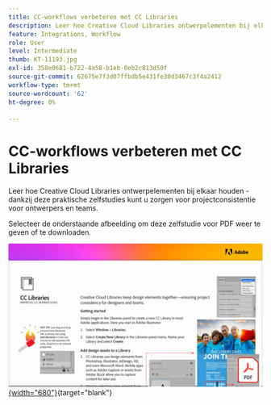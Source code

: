 ```yaml
---
title: CC-workflows verbeteren met CC Libraries
description: Leer hoe Creative Cloud Libraries ontwerpelementen bij elkaar houden, zodat ontwerpers en teams consistent met projecten kunnen werken
feature: Integrations, Workflow
role: User
level: Intermediate
thumb: KT-11193.jpg
exl-id: 358e0681-b722-4a58-b1eb-0eb2c813d50f
source-git-commit: 62675e7f3d07ffbdb5e431fe30d3467c3f4a2412
workflow-type: tm+mt
source-wordcount: '62'
ht-degree: 0%

---
```


# CC-workflows verbeteren met CC Libraries

Leer hoe Creative Cloud Libraries ontwerpelementen bij elkaar houden - dankzij deze praktische zelfstudies kunt u zorgen voor projectconsistentie voor ontwerpers en teams.

Selecteer de onderstaande afbeelding om deze zelfstudie voor PDF weer te geven of te downloaden.

[![ Eerste paginabeeld van leerprogramma ](assets/Improveccworkflowswithcclibraries.png){width="680"}](assets/ImproveCCWorkflowsCCLibraries.pdf){target="blank"}
